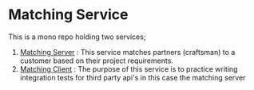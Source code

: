# Matching Service

This is a mono repo holding two services;
1. [Matching Server](matching-server/README.md) : This service matches partners (craftsman) to a customer based
   on their project requirements.
2. [Matching Client](matching-client) : The purpose of this service is to practice writing integration tests for third party api's in this case the matching server